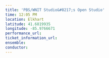 ```yaml
---
title: 'PBS/WNIT Studio&#8217;s Open Studio'
time: 12:05 PM
location: Elkhart
latitude: 41.6819935
longitude: -85.9766671
performance_url: 
ticket_information_url: 
ensemble: 
conductor: 
---
```

